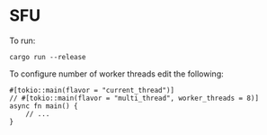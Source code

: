 # SFU

To run:

    cargo run --release

To configure number of worker threads edit the following:

    #[tokio::main(flavor = "current_thread")]
    // #[tokio::main(flavor = "multi_thread", worker_threads = 8)]
    async fn main() {
        // ...
    }
